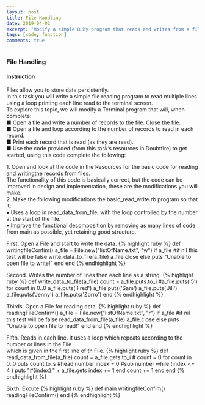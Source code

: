 ```yaml
---
layout: post
title: File Handling
date: 2019-04-02
excerpt: "Modify a simple Ruby program that reads and writes from a file to use loops."
tags: [code, function]
comments: true
---
```


### File Handling
#### Instruction
<p>
Files allow you to store data persistently. <br>
In this task you will write a simple file reading program to read multiple lines using a loop printing each line read to the terminal screen.<br>
To explore this topic, we will modify a Terminal program that will, when complete:<br>
■ Open a file and write a number of records to the file. Close the file.<br>
■ Open a file and loop according to the number of records to read in each record.<br>
■ Print each record that is read (as they are read).<br>
■ Use the code provided (from this task’s resources in Doubtfire) to get started, using this code complete the following:
</p>
<p>
1. Open and look at the code in the Resources for the basic code for reading and writingthe records from files.<br> 
The functionality of this code is basically correct, but the code can be improved in design and implementation, these are the modifications you will make.<br>
2. Make the following modifications the basic_read_write.rb program so that it:<br>
• Uses a loop in read_data_from_file, with the loop controlled by the number at the start of the file.<br>
• Improve the functional decomposition by removing as many lines of code from main as possible, yet retaining good structure.<br>
    </p>


First. Open a File and start to write the data.
{% highlight ruby %}
def writingfileConfim()
  a_file = File.new("listOfName.txt", "w") 
  if a_file  #if nil this test will be false
    write_data_to_file(a_file)
    a_file.close
  else
    puts "Unable to open file to write!"
  end
end
{% endhighlight %}

Second. Writes the number of lines then each line as a string.
{% highlight ruby %}
 def write_data_to_file(a_file)
  count = a_file.puts.to_i
  #a_file.puts('5')
  for count in 0..0
   a_file.puts('Fred')
   a_file.puts('Sam')
   a_file.puts('Jill')
   a_file.puts('Jenny')
   a_file.puts('Zorro')
  end
{% endhighlight %}

Thirds. Open a File for reading data.
{% highlight ruby %}
def readingFileConfirm()
  a_file = File.new("listOfName.txt", "r")
  if a_file  #if nil this test will be false
    read_data_from_file(a_file)
    a_file.close
  else
    puts "Unable to open file to read!"
  end
end
{% endhighlight %}


Fifth. Reads in each line. It uses a loop which repeats according to the number or lines in the File<br>which is given in the first line of th File.
{% highlight ruby %}
 def read_data_from_file(a_file)
  count = a_file.gets.to_i # count = 0
  for count in 0..0
    puts count.to_s #head number
    index = 0 #sub number
    while (index <= 4 )
     puts "#{index}." + a_file.gets 
     index += 1
    end
    count += 1
  end
end
{% endhighlight %}

Sixth. Excute
{% highlight ruby %}
def main
  writingfileConfim()
  readingFileConfirm()
end
{% endhighlight %}



